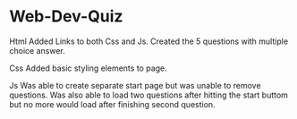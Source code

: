 # Web-Dev-Quiz
Html
Added Links to both Css and Js. Created the 5 questions with multiple choice answer.

Css
Added basic styling elements to page.

Js
Was able to create separate start page but was unable to remove questions. Was also able to load two questions after hitting the start buttom but no more would load after finishing second question.